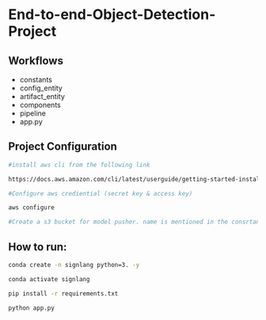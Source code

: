 # End-to-end-Object-Detection-Project


## Workflows

- constants
- config_entity
- artifact_entity
- components
- pipeline
- app.py




## Project Configuration

```bash
#install aws cli from the following link

https://docs.aws.amazon.com/cli/latest/userguide/getting-started-install.html
```

```bash
#Configure aws crediential (secret key & access key)

aws configure
```


```bash
#Create a s3 bucket for model pusher. name is mentioned in the consrtant

```



## How to run:

```bash
conda create -n signlang python=3. -y
```

```bash
conda activate signlang
```

```bash
pip install -r requirements.txt
```

```bash
python app.py
```




